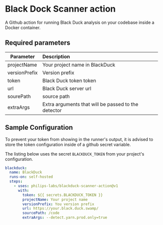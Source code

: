 # Black Dock Scanner action

A Github action for running Black Duck analysis on your codebase inside a Docker container.

## Required parameters

| Parameter     | Description                                         |
| ------------- | :-------------------------------------------------- |
| projectName   | Your project name in BlackDuck                      |
| versionPrefix | Version prefix                                      |
| token         | Black Duck token token                              |
| url           | Black Duck server url                               |
| sourePath     | source path                                         |
| extraArgs     | Extra arguments that will be passed to the detector |


## Sample Configuration

To prevent your token from showing in the runner's output, it is advised to store the token configuration inside of a github secret variable.

The listing below uses the secret `BLACKDUCK_TOKEN` from your project's configuration.

```yml
blackduck:
  name: BlackDuck
  runs-on: self-hosted
  steps:
    - uses: philips-labs/blackduck-scanner-action@v1
      with:
        token: ${{ secrets.BLACKDUCK_TOKEN }}
        projectName: Your project name
        versionPrefix: You version prefix
        url: https://your.black.duck.swamp/
        sourcePath: /code
        extraArgs: --detect.yarn.prod.only=true

```
